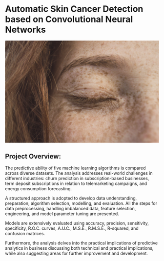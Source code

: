 # Automatic Skin Cancer Detection based on Convolutional Neural Networks
![eCommerce](Images/Skin.jpg)

## Project Overview:
The predictive ability of five machine learning algorithms is compared across diverse datasets. The analysis addresses real-world challenges in different industries: churn prediction in subscription-based businesses, term deposit subscriptions in relation to telemarketing campaigns, and energy consumption forecasting.

A structured approach is adopted to develop data understanding, preparation, algorithm selection, modelling, and evaluation. All the steps for data preprocessing, handling imbalanced data, feature selection, engineering, and model parameter tuning are presented.

Models are extensively evaluated using accuracy, precision, sensitivity, specificity, R.O.C. curves, A.U.C., M.S.E., R.M.S.E., R-squared, and confusion matrices.

Furthermore, the analysis delves into the practical implications of predictive analytics in business discussing both technical and practical implications, while also suggesting areas for further improvement and development.